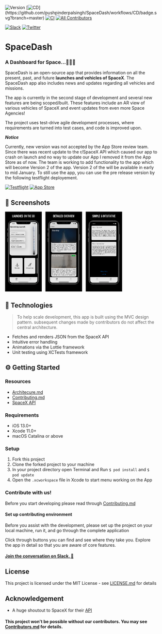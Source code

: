 ![Version](https://img.shields.io/badge/iOS-13.0%2B-blueviolet)
[![CD](https://github.com/pushpinderpalsingh/SpaceDash/workflows/CD/badge.svg?)](https://github.com/pushpinderpalsingh/SpaceDash/workflows/CD/badge.svg?branch=master)  [![CI](https://github.com/pushpinderpalsingh/SpaceDash/workflows/CI/badge.svg)](https://github.com/pushpinderpalsingh/SpaceDash/workflows/CI/badge.svg) <!-- ALL-CONTRIBUTORS-BADGE:START - Do not remove or modify this section -->
[![All Contributors](https://img.shields.io/badge/all_contributors-11-orange.svg?style=flat-square)](#contributors-)
<!-- ALL-CONTRIBUTORS-BADGE:END -->

[![Slack](https://img.shields.io/badge/Slack-black.svg?style=for-the-badge&logo=slack)](https://communityinviter.com/apps/spacedashworkspace/spacedash)
[![Twitter](https://img.shields.io/badge/Twitter-skyblue.svg?style=for-the-badge&logo=twitter)](https://twitter.com/get_dash)
# [](https://github.com/pushpinderpalsingh/SpaceDash#spacedash)SpaceDash

### [](https://github.com/pushpinderpalsingh/SpaceDash#a-dashboard-for-space)A Dashboard for Space...🚀🚀🚀 

SpaceDash is an open-source app that provides information on all the present, past, and future **launches and vehicles of SpaceX**. The SpaceDash app also includes news and updates regarding all vehicles and missions.

The app is currently in the second stage of development and several new features are being scoped/built. These features include an AR view of various vehicles of SpaceX and event updates from even more Space Agencies!

The project uses test-drive agile development processes, where requirements are turned into test cases, and code is improved upon. 

***Notice***

Currently, new version was not accepted by the App Store review team. Since there was recent update to the r/SpaceX API which caused our app to crash on launch and no way to update our App I removed it from the App Store as of now. The team is working to add functionality to the app which will become Version 2 of the app. Version 2 of the will be available in early to mid January. To still use the app, you can use the pre release version by the following testflight deployement.

[![Testflight](https://img.shields.io/badge/Testflight-blue.svg?style=for-the-badge)](https://testflight.apple.com/join/voEgmLv8)
[![App Store](https://img.shields.io/badge/App%20Store-Coming%20Soon-orange.svg?style=for-the-badge)](https://testflight.apple.com/join/voEgmLv8)

## 📸 Screenshots

<span>
  <img src="Assets/Screenshots/Home.png" width="24%"/> &nbsp
  <img src="Assets/Screenshots/Detail.png" width="24%"/> &nbsp
  <img src="Assets/Screenshots/About.png" width="24%"/>
</span>

## 👾 Technologies
> To help scale development, this app is built using the MVC design pattern. subsequent changes made by contributors do not affect the central architecture.
* Fetches and renders JSON from the SpaceX API
* Intuitive error handling
* Animations via the Lottie framework
* Unit testing using XCTests framework


## ⚙️ [](https://github.com/pushpinderpalsingh/SpaceDash#getting-started-for-development) Getting Started

### [](https://github.com/pushpinderpalsingh/SpaceDash#resources)Resources
* [Architecure.md](https://github.com/pushpinderpalsingh/SpaceDash/blob/develop/Architecture.md)
* [Contributing.md](https://github.com/pushpinderpalsingh/SpaceDash/blob/develop/Contributing.md)
* [SpaceX API](https://github.com/r-spacex/SpaceX-API)

### [](https://github.com/pushpinderpalsingh/SpaceDash#requirements) Requirements

-   iOS 13.0+
-   Xcode 11.0+
-   macOS Catalina or above

### [](https://github.com/pushpinderpalsingh/SpaceDash#setup) Setup

1) Fork this project
2) Clone the forked project to your machine
3) In your project directory open Terminal and Run  `$ pod install`  and  `$ pod update`
4) Open the `.xcworkspace` file in Xcode to start menu working on the App


### [](https://github.com/pushpinderpalsingh/SpaceDash#join-the-development) Contribute with us!

Before you start developing please read through [Contributing.md](https://github.com/pushpinderpalsingh/SpaceDash/blob/develop/Contributing.md) 

#### Set up contributing environment

Before you assist with the development, please set up the project on your local machine, run it, and go through the complete application 

Click through buttons you can find and see where they take you. Explore the app in detail so that you are aware of core features.

#### [Join the conversation on Slack. :speech_balloon: ](https://communityinviter.com/apps/spacedashworkspace/spacedash)

## [](https://github.com/pushpinderpalsingh/SpaceDash#license)License

This project is licensed under the MIT License - see [LICENSE.md](https://github.com/pushpinderpalsingh/SpaceDash/blob/develop/LICENSE.md) for details

## Acknowledgement
-  A huge shoutout to SpaceX for their [API](https://github.com/r-spacex/SpaceX-API)

#### This project won't be possible without our contributors. You may see [Contributors.md](https://github.com/pushpinderpalsingh/SpaceDash/blob/develop/Contributors.md) for details.

